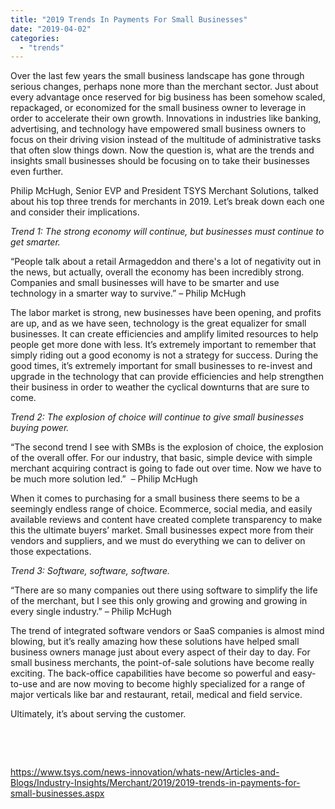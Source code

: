 ```yaml
---
title: "2019 Trends In Payments For Small Businesses"
date: "2019-04-02"
categories: 
  - "trends"
---
```


Over the last few years the small business landscape has gone through serious changes, perhaps none more than the merchant sector. Just about every advantage once reserved for big business has been somehow scaled, repackaged, or economized for the small business owner to leverage in order to accelerate their own growth. Innovations in industries like banking, advertising, and technology have empowered small business owners to focus on their driving vision instead of the multitude of administrative tasks that often slow things down. Now the question is, what are the trends and insights small businesses should be focusing on to take their businesses even further.

Philip McHugh, Senior EVP and President TSYS Merchant Solutions, talked about his top three trends for merchants in 2019. Let’s break down each one and consider their implications.

_Trend 1: The strong economy will continue, but businesses must continue to get smarter._

“People talk about a retail Armageddon and there's a lot of negativity out in the news, but actually, overall the economy has been incredibly strong. Companies and small businesses will have to be smarter and use technology in a smarter way to survive.” – Philip McHugh

The labor market is strong, new businesses have been opening, and profits are up, and as we have seen, technology is the great equalizer for small businesses. It can create efficiencies and amplify limited resources to help people get more done with less. It’s extremely important to remember that simply riding out a good economy is not a strategy for success. During the good times, it’s extremely important for small businesses to re-invest and upgrade in the technology that can provide efficiencies and help strengthen their business in order to weather the cyclical downturns that are sure to come.

_Trend 2: The explosion of choice will continue to give small businesses buying power._

“The second trend I see with SMBs is the explosion of choice, the explosion of the overall offer. For our industry, that basic, simple device with simple merchant acquiring contract is going to fade out over time. Now we have to be much more solution led.”  – Philip McHugh

When it comes to purchasing for a small business there seems to be a seemingly endless range of choice. Ecommerce, social media, and easily available reviews and content have created complete transparency to make this the ultimate buyers’ market. Small businesses expect more from their vendors and suppliers, and we must do everything we can to deliver on those expectations.

_Trend 3: Software, software, software._

“There are so many companies out there using software to simplify the life of the merchant, but I see this only growing and growing and growing in every single industry.” – Philip McHugh

The trend of integrated software vendors or SaaS companies is almost mind blowing, but it’s really amazing how these solutions have helped small business owners manage just about every aspect of their day to day. For small business merchants, the point-of-sale solutions have become really exciting. The back-office capabilities have become so powerful and easy-to-use and are now moving to become highly specialized for a range of major verticals like bar and restaurant, retail, medical and field service.

Ultimately, it’s about serving the customer.

 

 

https://www.tsys.com/news-innovation/whats-new/Articles-and-Blogs/Industry-Insights/Merchant/2019/2019-trends-in-payments-for-small-businesses.aspx
